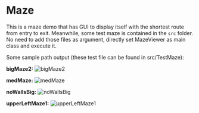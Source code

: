 # Maze

This is a maze demo that has GUI to display itself with the shortest route from entry to exit.
Meanwhile, some test maze is contained in the `src` folder.
No need to add those files as argument, directly set MazeViewer as main class and execute it.

Some sample path output (these test file can be found in src/TestMaze): 

**bigMaze2:**
![bigMaze2](https://github.com/Mirage00/Maze/blob/master/src/PathOutput/bigMaze2.png?raw=true)

**medMaze:**
![medMaze](https://github.com/Mirage00/Maze/blob/master/src/PathOutput/medMaze.png?raw=true)

**noWallsBig:**
![noWallsBig](https://github.com/Mirage00/Maze/blob/master/src/PathOutput/noWallsBig.png?raw=true)

**upperLeftMaze1:**
![upperLeftMaze1](https://github.com/Mirage00/Maze/blob/master/src/PathOutput/upperLeftMaze1.png?raw=true)

